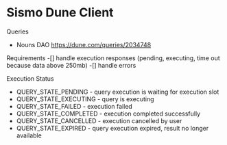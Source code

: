 # Sismo Dune Client

Queries

- Nouns DAO https://dune.com/queries/2034748

Requirements
-[] handle execution responses (pending, executing, time out because data above 250mb)
-[] handle errors

Execution Status

- QUERY_STATE_PENDING - query execution is waiting for execution slot
- QUERY_STATE_EXECUTING - query is executing
- QUERY_STATE_FAILED - execution failed
- QUERY_STATE_COMPLETED - execution completed successfully
- QUERY_STATE_CANCELLED - execution cancelled by user
- QUERY_STATE_EXPIRED - query execution expired, result no longer available